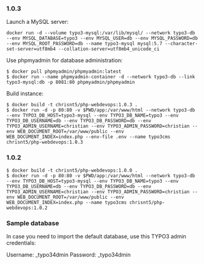 
### 1.0.3

Launch a MySQL server:

```
docker run -d --volume typo3-mysql:/var/lib/mysql/ --network typo3-db --env MYSQL_DATABASE=typo3 --env MYSQL_USER=db --env MYSQL_PASSWORD=db --env MYSQL_ROOT_PASSWORD=db --name typo3-mysql mysql:5.7 --character-set-server=utf8mb4 --collation-server=utf8mb4_unicode_ci
```

Use phpmyadmin for database administration:

```
$ docker pull phpmyadmin/phpmyadmin:latest
$ docker run --name phpmyadmin-container -d --network typo3-db --link typo3-mysql:db -p 8081:80 phpmyadmin/phpmyadmin
```

Build instance:

```
$ docker build -t chrisnt5/php-webdevops:1.0.3 .
$ docker run -d -p 80:80 -v $PWD/app:/var/www/html --network typo3-db --env TYPO3_DB_HOST=typo3-mysql --env TYPO3_DB_NAME=typo3 --env TYPO3_DB_USERNAME=db --env TYPO3_DB_PASSWORD=db --env TYPO3_ADMIN_USERNAME=christian --env TYPO3_ADMIN_PASSWORD=christian --env WEB_DOCUMENT_ROOT=/var/www/public --env WEB_DOCUMENT_INDEX=index.php --env-file .env --name typo3cms chrisnt5/php-webdevops:1.0.3
```

### 1.0.2
```
$ docker build -t chrisnt5/php-webdevops:1.0.0 .
$ docker run -d -p 80:80 -v $PWD/app:/var/www/html --network typo3-db --env TYPO3_DB_HOST=typo3-mysql --env TYPO3_DB_NAME=typo3 --env TYPO3_DB_USERNAME=db --env TYPO3_DB_PASSWORD=db --env TYPO3_ADMIN_USERNAME=christian --env TYPO3_ADMIN_PASSWORD=christian --env WEB_DOCUMENT_ROOT=/var/www/public --env WEB_DOCUMENT_INDEX=index.php --name typo3cms chrisnt5/php-webdevops:1.0.2
```

### Sample database

In case you need to import the default database, use this TYPO3 admin credentials:

Username: _typo34dmin
Password: _typo34dmin
